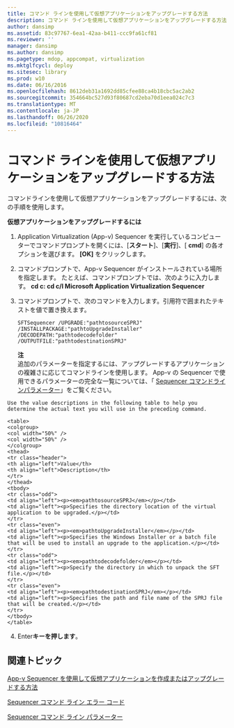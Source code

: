 ```yaml
---
title: コマンド ラインを使用して仮想アプリケーションをアップグレードする方法
description: コマンド ラインを使用して仮想アプリケーションをアップグレードする方法
author: dansimp
ms.assetid: 83c97767-6ea1-42aa-b411-ccc9fa61cf81
ms.reviewer: ''
manager: dansimp
ms.author: dansimp
ms.pagetype: mdop, appcompat, virtualization
ms.mktglfcycl: deploy
ms.sitesec: library
ms.prod: w10
ms.date: 06/16/2016
ms.openlocfilehash: 8612deb31a1692dd85cfee88ca4b18cbc5ac2ab2
ms.sourcegitcommit: 354664bc527d93f80687cd2eba70d1eea024c7c3
ms.translationtype: MT
ms.contentlocale: ja-JP
ms.lasthandoff: 06/26/2020
ms.locfileid: "10816464"
---
```

# コマンド ラインを使用して仮想アプリケーションをアップグレードする方法


コマンドラインを使用して仮想アプリケーションをアップグレードするには、次の手順を使用します。

**仮想アプリケーションをアップグレードするには**

1.  Application Virtualization (App-v) Sequencer を実行しているコンピューターでコマンドプロンプトを開くには、[**スタート**]、[**実行**]、[ **cmd**] の各オプションを選びます。 **[OK]** をクリックします。

2.  コマンドプロンプトで、App-v Sequencer がインストールされている場所を指定します。 たとえば、コマンドプロンプトでは、次のように入力します。 **cd c: cd c/l Microsoft Application Virtualization Sequencer**

3.  コマンドプロンプトで、次のコマンドを入力します。引用符で囲まれたテキストを値で置き換えます。

    `SFTSequencer /UPGRADE:"pathtosourceSPRJ" /INSTALLPACKAGE:"pathtoUpgradeInstaller" /DECODEPATH:"pathtodecodefolder" /OUTPUTFILE:"pathtodestinationSPRJ"`

    **注**  
    追加のパラメーターを指定するには、アップグレードするアプリケーションの複雑さに応じてコマンドラインを使用します。 App-v の Sequencer で使用できるパラメーターの完全な一覧については、「 [Sequencer コマンドラインパラメーター](sequencer-command-line-parameters.md)」をご覧ください。



~~~
Use the value descriptions in the following table to help you determine the actual text you will use in the preceding command.

<table>
<colgroup>
<col width="50%" />
<col width="50%" />
</colgroup>
<thead>
<tr class="header">
<th align="left">Value</th>
<th align="left">Description</th>
</tr>
</thead>
<tbody>
<tr class="odd">
<td align="left"><p><em>pathtosourceSPRJ</em></p></td>
<td align="left"><p>Specifies the directory location of the virtual application to be upgraded.</p></td>
</tr>
<tr class="even">
<td align="left"><p><em>pathtoUpgradeInstaller</em></p></td>
<td align="left"><p>Specifies the Windows Installer or a batch file that will be used to install an upgrade to the application.</p></td>
</tr>
<tr class="odd">
<td align="left"><p><em>pathtodecodefolder</em></p></td>
<td align="left"><p>Specify the directory in which to unpack the SFT file.</p></td>
</tr>
<tr class="even">
<td align="left"><p><em>pathtodestinationSPRJ</em></p></td>
<td align="left"><p>Specifies the path and file name of the SPRJ file that will be created.</p></td>
</tr>
</tbody>
</table>
~~~



4. Enter**キーを押します**。

## 関連トピック


[App-v Sequencer を使用して仮想アプリケーションを作成またはアップグレードする方法](how-to-create-or-upgrade-virtual-applications-using--the-app-v-sequencer.md)

[Sequencer コマンド ライン エラー コード](sequencer-command-line-error-codes.md)

[Sequencer コマンド ライン パラメーター](sequencer-command-line-parameters.md)









